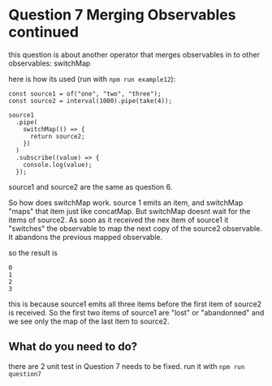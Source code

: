 # Question 7 Merging Observables continued

this question is about another operator that merges observables in to other observables: switchMap

here is how its used (run with `npm run example12`):

```
const source1 = of("one", "two", "three");
const source2 = interval(1000).pipe(take(4));

source1
  .pipe(
    switchMap(() => {
      return source2;
    })
  )
  .subscribe((value) => {
    console.log(value);
  });
```

source1 and source2 are the same as question 6.

So how does switchMap work. source 1 emits an item, and switchMap "maps" that item just like concatMap. But switchMap doesnt wait for the items of source2. As soon as it received the nex item of source1 it "switches" the observable to map the next copy of the source2 observable. It abandons the previous mapped observable.

so the result is

```
0
1
2
3
```

this is because source1 emits all three items before the first item of source2 is received. So the first two items of source1 are "lost" or "abandonned" and we see only the map of the last item to source2.

## What do you need to do?

there are 2 unit test in Question 7 needs to be fixed. run it with `npm run question7`
